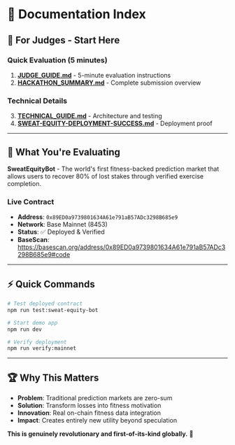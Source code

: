# 📖 Documentation Index

## 🎯 **For Judges - Start Here**

### **Quick Evaluation (5 minutes)**
1. **[JUDGE_GUIDE.md](./JUDGE_GUIDE.md)** - 5-minute evaluation instructions
2. **[HACKATHON_SUMMARY.md](./HACKATHON_SUMMARY.md)** - Complete submission overview

### **Technical Details**
3. **[TECHNICAL_GUIDE.md](./TECHNICAL_GUIDE.md)** - Architecture and testing
4. **[SWEAT-EQUITY-DEPLOYMENT-SUCCESS.md](./SWEAT-EQUITY-DEPLOYMENT-SUCCESS.md)** - Deployment proof

---

## 🚀 **What You're Evaluating**

**SweatEquityBot** - The world's first fitness-backed prediction market that allows users to recover 80% of lost stakes through verified exercise completion.

### **Live Contract**
- **Address**: `0x89ED0a9739801634A61e791aB57ADc3298B685e9`
- **Network**: Base Mainnet (8453)
- **Status**: ✅ Deployed & Verified
- **BaseScan**: https://basescan.org/address/0x89ED0a9739801634A61e791aB57ADc3298B685e9#code

---

## ⚡ **Quick Commands**

```bash
# Test deployed contract
npm run test:sweat-equity-bot

# Start demo app
npm run dev

# Verify deployment
npm run verify:mainnet
```

---

## 🏆 **Why This Matters**

- **Problem**: Traditional prediction markets are zero-sum
- **Solution**: Transform losses into fitness motivation
- **Innovation**: Real on-chain fitness data integration
- **Impact**: Creates entirely new utility beyond speculation

**This is genuinely revolutionary and first-of-its-kind globally.** 🚀